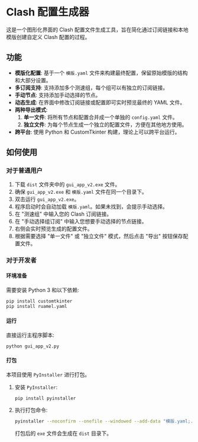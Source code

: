 # Clash 配置生成器

这是一个图形化界面的 Clash 配置文件生成工具，旨在简化通过订阅链接和本地模版创建自定义 Clash 配置的过程。

## 功能

- **模版化配置**: 基于一个 `模版.yaml` 文件来构建最终配置，保留原始模版的结构和大部分设置。
- **多订阅支持**: 支持添加多个测速组，每个组可以有独立的订阅链接。
- **手动节点**: 支持添加手动选择的节点。
- **动态生成**: 在界面中修改订阅链接或配置即可实时预览最终的 YAML 文件。
- **两种导出模式**:
    1.  **单一文件**: 将所有节点和配置合并成一个单独的 `config.yaml` 文件。
    2.  **独立文件**: 为每个节点生成一个独立的配置文件，方便在其他地方使用。
- **跨平台**: 使用 Python 和 CustomTkinter 构建，理论上可以跨平台运行。

## 如何使用

### 对于普通用户

1.  下载 `dist` 文件夹中的 `gui_app_v2.exe` 文件。
2.  确保 `gui_app_v2.exe` 和 `模版.yaml` 文件在同一个目录下。
3.  双击运行 `gui_app_v2.exe`。
4.  程序启动时会自动加载 `模版.yaml`。如果未找到，会提示手动选择。
5.  在 "测速组" 中输入您的 Clash 订阅链接。
6.  在 "手动选择组订阅" 中输入您想要手动选择的节点链接。
7.  右侧会实时预览生成的配置文件。
8.  根据需要选择 "单一文件" 或 "独立文件" 模式，然后点击 "导出" 按钮保存配置文件。

### 对于开发者

#### 环境准备

需要安装 Python 3 和以下依赖:

```bash
pip install customtkinter
pip install ruamel.yaml
```

#### 运行

直接运行主程序脚本:

```bash
python gui_app_v2.py
```

#### 打包

本项目使用 `PyInstaller` 进行打包。

1.  安装 `PyInstaller`:
    ```bash
    pip install pyinstaller
    ```

2.  执行打包命令:
    ```bash
    pyinstaller --noconfirm --onefile --windowed --add-data "模版.yaml;." --add-data "convert_subscription.py;." --add-data "converters.py;."  "gui_app_v2.py"
    ```
    打包后的 `exe` 文件会生成在 `dist` 目录下。